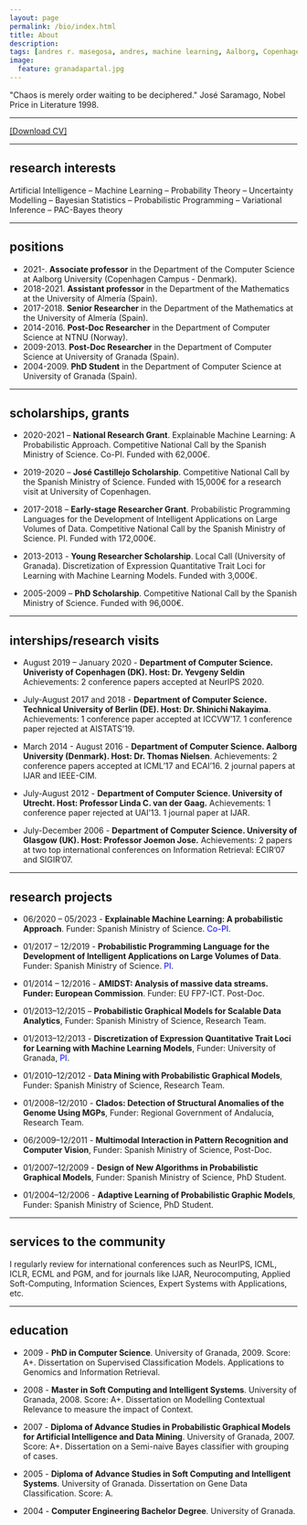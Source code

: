 ```yaml
---
layout: page
permalink: /bio/index.html
title: About
description: 
tags: [andres r. masegosa, andres, machine learning, Aalborg, Copenhagen, Denmark]
image:
  feature: granadapartal.jpg
---
```


"Chaos is merely order waiting to be deciphered."
José Saramago, Nobel Price in Literature 1998.

---
[ [Download CV] ](/papers/CV.pdf)

---
## research interests

Artificial Intelligence – Machine Learning – Probability Theory – Uncertainty Modelling – Bayesian Statistics – Probabilistic Programming – Variational Inference – PAC-Bayes theory

---
## positions

- 2021-. **Associate professor** in the Department of the Computer Science at Aalborg University (Copenhagen Campus - Denmark).
- 2018-2021. **Assistant professor** in the Department of the Mathematics at the University of Almería (Spain).
- 2017-2018. **Senior Researcher** in the Department of the Mathematics at the University of Almería (Spain).
- 2014-2016. **Post-Doc Researcher** in the Department of Computer Science at NTNU (Norway). 
- 2009-2013. **Post-Doc Researcher** in the Department of Computer Science at University of Granada (Spain). 
- 2004-2009. **PhD Student** in the Department of Computer Science at University of Granada (Spain). 


---
## scholarships, grants 

- 2020-2021 – **National Research Grant**. Explainable Machine 
Learning: A Probabilistic Approach. Competitive National Call 
by the Spanish Ministry of Science. Co-PI. Funded with 
62,000€. 

- 2019-2020 – **José Castillejo Scholarship**. Competitive National Call 
by the Spanish Ministry of Science. Funded with 15,000€ for a 
research visit at University of Copenhagen. 

- 2017-2018 – **Early-stage Researcher Grant**. Probabilistic 
Programming Languages for the Development of Intelligent 
Applications on Large Volumes of Data. Competitive National 
Call by the Spanish Ministry of Science. PI. Funded with 
172,000€. 

- 2013-2013 - **Young Researcher Scholarship**. Local Call (University of 
Granada). Discretization of Expression Quantitative Trait Loci for Learning with Machine Learning Models. Funded with 3,000€. 

- 2005-2009 – **PhD Scholarship**. Competitive National Call by the 
Spanish Ministry of Science. Funded with 96,000€. 

---
## interships/research visits

- August 2019 – January 2020 -  **Department of Computer Science. 
Univeristy of Copenhagen (DK). Host: Dr. Yevgeny Seldin** 
Achievements: 2 conference papers accepted at NeurIPS 2020. 

- July-August 2017 and 2018 -  **Department of Computer Science. 
Technical University of Berlin (DE). Host: Dr. Shinichi Nakayima**. 
Achievements: 1 conference paper accepted at ICCVW’17. 
1 conference paper rejected at AISTATS’19. 

- March 2014 - August 2016 -  **Department of Computer Science. 
Aalborg University (Denmark). Host: Dr. Thomas Nielsen**. 
Achievements: 2 conference papers accepted at ICML’17 and ECAI’16. 2 journal papers at IJAR and IEEE-CIM. 

- July-August 2012 - **Department of Computer Science. University of 
Utrecht. Host: Professor Linda C. van der Gaag.** 
Achievements:  1 conference paper rejected at UAI’13. 1 journal paper at IJAR. 

- July-December 2006 -  **Department of Computer Science. University 
of Glasgow (UK). Host: Professor Joemon Jose.** 
Achievements: 2 papers at two top international conferences 
on Information Retrieval: ECIR’07 and SIGIR’07. 

---
## research projects

- 06/2020 – 05/2023 - **Explainable Machine Learning: A probabilistic 
Approach**. Funder: Spanish Ministry of Science. <span style="color:blue">Co-PI</span>.

- 01/2017 – 12/2019 - **Probabilistic Programming Language for the 
Development of Intelligent Applications on Large Volumes of Data**. Funder: Spanish Ministry of Science.  <span style="color:blue">PI</span>.

- 01/2014 – 12/2016 - **AMIDST: Analysis of massive data streams. Funder: 
European Commission**. Funder: EU FP7-ICT. Post-Doc.

- 01/2013–12/2015 – **Probabilistic Graphical Models for Scalable Data 
Analytics**, Funder: Spanish Ministry of Science, Research Team.


- 01/2013–12/2013 - **Discretization of Expression Quantitative Trait Loci 
for Learning with Machine Learning Models**, Funder: University 
of Granada, <span style="color:blue">PI</span>. 

- 01/2010–12/2012 - **Data Mining with Probabilistic Graphical Models**, 
Funder: Spanish Ministry of Science, Research Team.

- 01/2008–12/2010 -  **Clados: Detection of Structural Anomalies of the 
Genome Using MGPs**, Funder: Regional Government of Andalucía, 
Research Team. 

- 06/2009–12/2011 - **Multimodal Interaction in Pattern Recognition and 
Computer Vision**, Funder: Spanish Ministry of Science, Post-Doc.

- 01/2007–12/2009 - **Design of New Algorithms in Probabilistic Graphical 
Models**, Funder: Spanish Ministry of Science, PhD Student.

- 01/2004–12/2006 - **Adaptive Learning of Probabilistic Graphic Models**, 
Funder: Spanish Ministry of Science, PhD Student.



---
## services to the community

I regularly review for international conferences such as NeurIPS, ICML, ICLR, ECML and PGM, and for journals like IJAR, Neurocomputing, Applied Soft-Computing, Information Sciences, Expert Systems with Applications, etc.  


---
## education


- 2009 - **PhD in Computer Science**. University of Granada, 2009. Score: A+. Dissertation on Supervised Classification Models. 
Applications to Genomics and Information Retrieval.

- 2008 - **Master in Soft Computing and Intelligent Systems**. University 
of Granada, 2008.  Score: A+.  Dissertation on Modelling 
Contextual Relevance to measure the impact of Context. 

- 2007 - **Diploma of Advance Studies in Probabilistic Graphical 
Models for Artificial Intelligence and Data Mining**. University of 
Granada, 2007. Score: A+. Dissertation on a Semi-naive Bayes 
classifier with grouping of cases. 

- 2005 - **Diploma of Advance Studies in Soft Computing and 
Intelligent Systems**. University of Granada. Dissertation on 
Gene Data Classification. Score: A. 

- 2004 - **Computer Engineering Bachelor Degree**. University of 
Granada. 




<!---
---

## publications
My field of research has focused on the field of machine learning from a
probabilistic approach through probabilistic graphical models and Bayesian statistics.
As a result of this work, I have published 22 articles in journals indexed in the JCR
(10 of them in journals of the first quartile), 1 book chapter and 30 articles in relevant
international conferences in their field of interest, where three of them are
established international conferences as a reference in the area (Core A*). In one of
them being the only author. I am reviewer for conferences such as ECML, ICML, ICLR and NIPS. 
He also participates or has participated
as a reviewer in prestigious journals in the area such as Information Sciences,
IEEE Transactions Systems, Menand Cybernetics Part B, Journal of the American Statistical
Association, Knolwedge-based Systems and Journal of Machine Learning Research.

---

## research projects

I am a principal investigator of a project for young researchers of the Ministry of
Economy and Competitiveness with a budget of 172 thousand euros. I have also been
principal investigator of the project "Discretization of expression quantitative
trait loci for learning with machine learning models" funded in a competitive call
at the University of Granada. In addition, it has participated in 1 a European project,
6 research projects of the national research plan, 1 project of the AVANZA2 plan and
2 projects of the Andalusian science program, among others.

---

## technology transfer

I has also worked on different problems of technology transfer in collaboration
with companies from different sectors: Gobile, for problems of customer sectorization;
Gobile, for problems of geographic prediction of crimes; Corporate Credit Bank,
for a problem of early identification of defaults; Daimler, for a problem of
recognition of traffic maneuvers; and Verdande Technology, for the early detection
of problems in oil drilling.

-->


